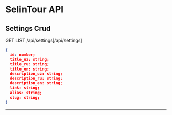 # SelinTour API

## Settings Crud

GET LIST /api/settings[/api/settings]

```JSON
{
  id: number;
  title_uz: string;
  title_ru: string;
  title_en: string;
  description_uz: string;
  description_ru: string;
  description_en: string;
  link: string;
  alias: string;
  slug: string;
}

```

<hr />
